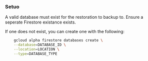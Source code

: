 ### Setuo

A valid database must exist for the restoration to backup to. Ensure a seperate Firestore existance exists.

If one does not exist, you can create one with the following:

```bash
    gcloud alpha firestore databases create \
    --database=DATABASE_ID \
    --location=LOCATION \
    --type=DATABASE_TYPE
```
